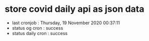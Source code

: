 # store covid daily api as json data

- last cronjob : Thursday, 19 November 2020 00:37:11
- status og cron : success
- status daily cron : success
      
      